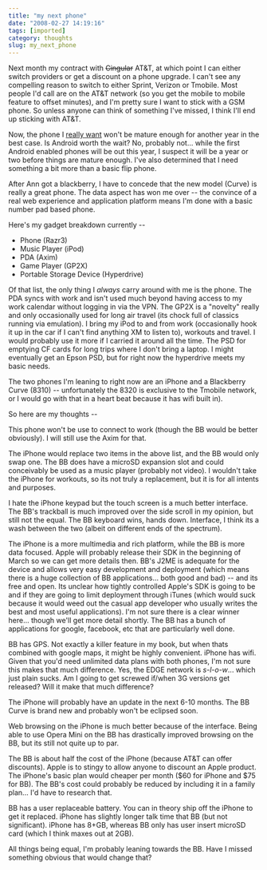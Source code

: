 ```yaml
---
title: "my next phone"
date: "2008-02-27 14:19:16"
tags: [imported]
category: thoughts
slug: my_next_phone
---
```


Next month my contract with <s>Cingular</s> AT&T, at which point I can either switch providers or get a discount on a phone upgrade. I can't see any compelling reason to switch to either Sprint, Verizon or Tmobile. Most people I'd call are on the AT&T network (so you get the mobile to mobile feature to offset minutes), and I'm pretty sure I want to stick with a GSM phone. So unless anyone can think of something I've missed, I think I'll end up sticking with AT&T.

Now, the phone I <a href="http://www.openmoko.com/products-index.html">really want</a> won't be mature enough for another year in the best case. Is Android worth the wait? No, probably not... while the first Android enabled phones will be out this year, I suspect it will be a year or two before things are mature enough. I've also determined that I need something a bit more than a basic flip phone.

After Ann got a blackberry, I have to concede that the new model (Curve) is really a great phone. The data aspect has won me over -- the convince of a real web experience and application platform means I'm done with a basic number pad based phone.

Here's my gadget breakdown currently --

<ul>
	<li>Phone (Razr3)</li>
	<li>Music Player (iPod)</li>
	<li>PDA (Axim)</li>
	<li>Game Player (GP2X)</li>
	<li>Portable Storage Device (Hyperdrive)</li>
</ul>

Of that list, the only thing I <em>always</em> carry around with me is the phone. The PDA syncs with work and isn't used much beyond having access to my work calendar without logging in via the VPN. The GP2X is a "novelty" really and only occasionally used for long air travel (its chock full of classics running via emulation). I bring my iPod to and from work (occasionally hook it up in the car if I can't find anything XM to listen to), workouts and travel. I would probably use it more if I carried it around all the time. The PSD for emptying CF cards for long trips where I don't bring a laptop. I might eventually get an Epson PSD, but for right now the hyperdrive meets my basic needs.

The two phones I'm leaning to right now are an iPhone and a Blackberry Curve (8310) -- unfortunately the 8320 is exclusive to the Tmobile network, or I would go with that in a heart beat because it has wifi built in).

So here are my thoughts --

This phone won't be use to connect to work (though the BB would be better obviously). I will still use the Axim for that.

The iPhone would replace two items in the above list, and the BB would only swap one. The BB does have a microSD expansion slot and could conceivably be used as a music player (probably not video). I wouldn't take the iPhone for workouts, so its not truly a replacement, but it is for all intents and purposes.

I hate the iPhone keypad but the touch screen is a much better interface. The BB's trackball is much improved over the side scroll in my opinion, but still not the equal. The BB keyboard wins, hands down. Interface, I think its a wash between the two (albeit on different ends of the spectrum).

The iPhone is a more multimedia and rich platform, while the BB is more data focused. Apple will probably release their SDK in the beginning of March so we can get more details then. BB's J2ME is adequate for the device and allows very easy development and deployment (which means there is a huge collection of BB applications... both good and bad) -- and its free and open. Its unclear how tightly controlled Apple's SDK is going to be and if they are going to limit deployment through iTunes (which would suck because it would weed out the casual app developer who usually writes the best and most useful applications). I'm not sure there is a clear winner here... though we'll get more detail shortly. The BB has a bunch of applications for google, facebook, etc that are particularly well done.

BB has GPS. Not exactly a killer feature in my book, but when thats combined with google maps, it might be highly convenient. iPhone has wifi. Given that you'd need unlimited data plans with both phones, I'm not sure this makes that much difference. Yes, the EDGE network is <em>s-l-o-w</em>... which just plain sucks. Am I going to get screwed if/when 3G versions get released? Will it make that much difference?

The iPhone will probably have an update in the next 6-10 months. The BB Curve is brand new and probably won't be eclipsed soon.

Web browsing on the iPhone is much better because of the interface. Being able to use Opera Mini on the BB has drastically improved browsing on the BB, but its still not quite up to par.

The BB is about half the cost of the iPhone (because AT&T can offer discounts). Apple is to stingy to allow anyone to discount an Apple product. The iPhone's basic plan would cheaper per month ($60 for iPhone and $75 for BB). The BB's cost could probably be reduced by including it in a family plan... I'd have to research that.

BB has a user replaceable battery. You can in theory ship off the iPhone to get it replaced. iPhone has slightly longer talk time that BB (but not significant). iPhone has 8+GB, whereas BB only has user insert microSD card (which I think maxes out at 2GB).

All things being equal, I'm probably leaning towards the BB. Have I missed something obvious that would change that?
